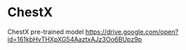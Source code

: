 # ChestX
ChestX pre-trained model
https://drive.google.com/open?id=161kbHvTHXpXG54AaztxAJz3Oo6BUpz9p
